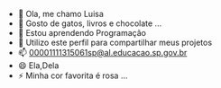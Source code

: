 - 👋 Ola, me chamo Luisa
- 👀 Gosto de gatos, livros e chocolate ...
- 🌱 Estou aprendendo Programação
- 💞️ Utilizo este perfil para compartilhar meus projetos
- 📫 00001111315061sp@al.educacao.sp.gov.br
- 😄 Ela,Dela
- ⚡ Minha cor favorita é rosa ...

<!---
luamagatosjb/luamagatosjb is a ✨ special ✨ repository because its `README.md` (this file) appears on your GitHub profile.
You can click the Preview link to take a look at your changes.
--->
